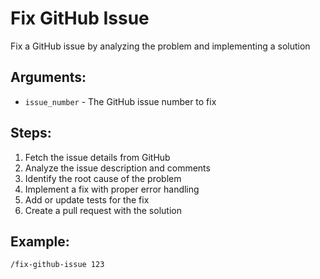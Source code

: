 # Fix GitHub Issue

Fix a GitHub issue by analyzing the problem and implementing a solution

## Arguments:
- `issue_number` - The GitHub issue number to fix

## Steps:
1. Fetch the issue details from GitHub
2. Analyze the issue description and comments
3. Identify the root cause of the problem
4. Implement a fix with proper error handling
5. Add or update tests for the fix
6. Create a pull request with the solution

## Example:
```
/fix-github-issue 123
```